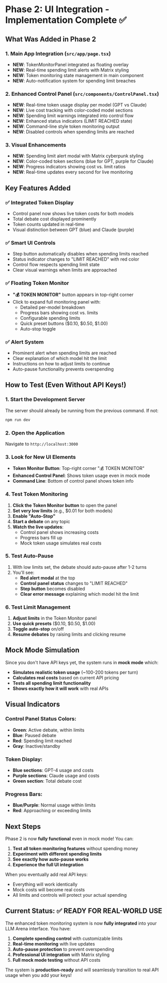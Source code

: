 # Phase 2: UI Integration - Implementation Complete ✅

## What Was Added in Phase 2

### 1. Main App Integration (`src/app/page.tsx`)
- **NEW**: TokenMonitorPanel integrated as floating overlay
- **NEW**: Real-time spending limit alerts with Matrix styling
- **NEW**: Token monitoring state management in main component
- **NEW**: Auto-notification system for spending limit breaches

### 2. Enhanced Control Panel (`src/components/ControlPanel.tsx`)
- **NEW**: Real-time token usage display per model (GPT vs Claude)
- **NEW**: Live cost tracking with color-coded model sections
- **NEW**: Spending limit warnings integrated into control flow
- **NEW**: Enhanced status indicators (LIMIT REACHED state)
- **NEW**: Command-line style token monitoring output
- **NEW**: Disabled controls when spending limits are reached

### 3. Visual Enhancements
- **NEW**: Spending limit alert modal with Matrix cyberpunk styling
- **NEW**: Color-coded token sections (blue for GPT, purple for Claude)
- **NEW**: Progress indicators showing cost vs. limit ratios
- **NEW**: Real-time updates every second for live monitoring

## Key Features Added

### ✅ Integrated Token Display
- Control panel now shows live token costs for both models
- Total debate cost displayed prominently
- Token counts updated in real-time
- Visual distinction between GPT (blue) and Claude (purple)

### ✅ Smart UI Controls
- Step button automatically disables when spending limits reached
- Status indicator changes to "LIMIT REACHED" with red color
- Control flow respects spending limit state
- Clear visual warnings when limits are approached

### ✅ Floating Token Monitor
- **"💰 TOKEN MONITOR"** button appears in top-right corner
- Click to expand full monitoring panel with:
  - Detailed per-model breakdown
  - Progress bars showing cost vs. limits
  - Configurable spending limits
  - Quick preset buttons ($0.10, $0.50, $1.00)
  - Auto-stop toggle

### ✅ Alert System
- Prominent alert when spending limits are reached
- Clear explanation of which model hit the limit
- Instructions on how to adjust limits to continue
- Auto-pause functionality prevents overspending

## How to Test (Even Without API Keys!)

### 1. Start the Development Server
The server should already be running from the previous command. If not:
```bash
npm run dev
```

### 2. Open the Application
Navigate to `http://localhost:3000`

### 3. Look for New UI Elements
- **Token Monitor Button**: Top-right corner "💰 TOKEN MONITOR"
- **Enhanced Control Panel**: Shows token usage even in mock mode
- **Command Line**: Bottom of control panel shows token info

### 4. Test Token Monitoring
1. **Click the Token Monitor button** to open the panel
2. **Set very low limits** (e.g., $0.01 for both models)
3. **Enable "Auto-Stop"** 
4. **Start a debate** on any topic
5. **Watch the live updates**:
   - Control panel shows increasing costs
   - Progress bars fill up
   - Mock token usage simulates real costs

### 5. Test Auto-Pause
1. With low limits set, the debate should auto-pause after 1-2 turns
2. You'll see:
   - **Red alert modal** at the top
   - **Control panel status** changes to "LIMIT REACHED"
   - **Step button** becomes disabled
   - **Clear error message** explaining which model hit the limit

### 6. Test Limit Management
1. **Adjust limits** in the Token Monitor panel
2. **Use quick presets** ($0.10, $0.50, $1.00)
3. **Toggle auto-stop** on/off
4. **Resume debates** by raising limits and clicking resume

## Mock Mode Simulation

Since you don't have API keys yet, the system runs in **mock mode** which:
- **Simulates realistic token usage** (~100-200 tokens per turn)
- **Calculates real costs** based on current API pricing
- **Tests all spending limit functionality**
- **Shows exactly how it will work** with real APIs

## Visual Indicators

### Control Panel Status Colors:
- **Green**: Active debate, within limits
- **Blue**: Paused debate
- **Red**: Spending limit reached
- **Gray**: Inactive/standby

### Token Display:
- **Blue sections**: GPT-4 usage and costs
- **Purple sections**: Claude usage and costs  
- **Green section**: Total debate cost

### Progress Bars:
- **Blue/Purple**: Normal usage within limits
- **Red**: Approaching or exceeding limits

## Next Steps

Phase 2 is now **fully functional** even in mock mode! You can:

1. **Test all token monitoring features** without spending money
2. **Experiment with different spending limits**
3. **See exactly how auto-pause works**
4. **Experience the full UI integration**

When you eventually add real API keys:
- Everything will work identically
- Mock costs will become real costs
- All limits and controls will protect your actual spending

## Current Status: ✅ READY FOR REAL-WORLD USE

The enhanced token monitoring system is now **fully integrated** into your LLM Arena interface. You have:

1. **Complete spending control** with customizable limits
2. **Real-time monitoring** with live updates
3. **Auto-pause protection** to prevent overspending
4. **Professional UI integration** with Matrix styling
5. **Full mock mode testing** without API costs

The system is **production-ready** and will seamlessly transition to real API usage when you add your keys! 